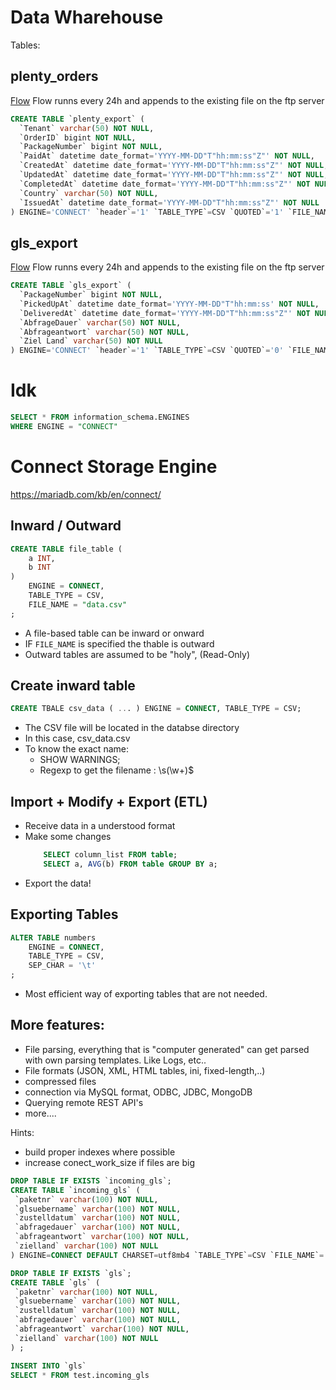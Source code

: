 # Data Wharehouse
Tables:
## plenty_orders
[Flow](https://apps.synesty.com/studio/jobController?action=viewEventLog&jobid=32f91971-044a-11ed-9def-901b0ea49fee)
Flow runns every 24h and appends to the existing file on the ftp server
```sql
CREATE TABLE `plenty_export` (
  `Tenant` varchar(50) NOT NULL,
  `OrderID` bigint NOT NULL,
  `PackageNumber` bigint NOT NULL,
  `PaidAt` datetime date_format='YYYY-MM-DD"T"hh:mm:ss"Z"' NOT NULL,
  `CreatedAt` datetime date_format='YYYY-MM-DD"T"hh:mm:ss"Z"' NOT NULL,
  `UpdatedAt` datetime date_format='YYYY-MM-DD"T"hh:mm:ss"Z"' NOT NULL,
  `CompletedAt` datetime date_format='YYYY-MM-DD"T"hh:mm:ss"Z"' NOT NULL,
  `Country` varchar(50) NOT NULL,
  `IssuedAt` datetime date_format='YYYY-MM-DD"T"hh:mm:ss"Z"' NOT NULL
) ENGINE='CONNECT' `header`='1' `TABLE_TYPE`=CSV `QUOTED`='1' `FILE_NAME`='../upload/plenty_export.csv';
```

## gls_export
[Flow](https://apps.synesty.com/studio/jobController?action=viewEventLog&jobid=cd2a45c0-0660-11ed-9def-901b0ea49fee)
Flow runns every 24h and appends to the existing file on the ftp server
```sql
CREATE TABLE `gls_export` (
  `PackageNumber` bigint NOT NULL,
  `PickedUpAt` datetime date_format='YYYY-MM-DD"T"hh:mm:ss' NOT NULL,
  `DeliveredAt` datetime date_format='YYYY-MM-DD"T"hh:mm:ss"Z"' NOT NULL,
  `AbfrageDauer` varchar(50) NOT NULL,
  `Abfrageantwort` varchar(50) NOT NULL,
  `Ziel Land` varchar(50) NOT NULL
) ENGINE='CONNECT' `header`='1' `TABLE_TYPE`=CSV `QUOTED`='0' `FILE_NAME`='../upload/gls_data.csv';
```

# Idk
```sql
SELECT * FROM information_schema.ENGINES
WHERE ENGINE = "CONNECT" 
```
# Connect Storage Engine
https://mariadb.com/kb/en/connect/
## Inward / Outward
```sql
CREATE TABLE file_table (
    a INT,
    b INT
)
    ENGINE = CONNECT,
    TABLE_TYPE = CSV,
    FILE_NAME = "data.csv"
;
```

 - A file-based table can be inward or onward
 - IF `FILE_NAME` is specified the thable is outward
 - Outward tables are assumed to be "holy", (Read-Only)

 ## Create inward table
```sql
CREATE TBALE csv_data ( ... ) ENGINE = CONNECT, TABLE_TYPE = CSV;
```

- The CSV file will be located in the databse directory
- In this case, csv_data.csv
- To know the exact name:
    - SHOW WARNINGS;
    - Regexp to get the filename : \s(\w+)$ 

## Import + Modify + Export (ETL)
- Receive data in a understood format
- Make some changes
    ```sql
        SELECT column_list FROM table;
        SELECT a, AVG(b) FROM table GROUP BY a;
    ```
- Export the data!

## Exporting Tables 
```sql
ALTER TABLE numbers
    ENGINE = CONNECT,
    TABLE_TYPE = CSV,
    SEP_CHAR = '\t'
;
```
- Most efficient way of exporting tables that are not needed. 

## More features:
- File parsing, everything that is "computer generated" can get parsed with own parsing templates. Like Logs, etc..
- File formats (JSON, XML, HTML tables, ini, fixed-length,..)
- compressed files
- connection via MySQL format, ODBC, JDBC, MongoDB
- Querying remote REST API's
- more....

Hints:
 - build proper indexes where possible
 - increase conect_work_size if files are big



 ```sql
DROP TABLE IF EXISTS `incoming_gls`;
CREATE TABLE `incoming_gls` (
  `paketnr` varchar(100) NOT NULL,
  `glsuebername` varchar(100) NOT NULL,
  `zustelldatum` varchar(100) NOT NULL,
  `abfragedauer` varchar(100) NOT NULL,
  `abfrageantwort` varchar(100) NOT NULL,
  `zielland` varchar(100) NOT NULL
) ENGINE=CONNECT DEFAULT CHARSET=utf8mb4 `TABLE_TYPE`=CSV `FILE_NAME`='../upload/gls_export.csv';

DROP TABLE IF EXISTS `gls`;
CREATE TABLE `gls` (
  `paketnr` varchar(100) NOT NULL,
  `glsuebername` varchar(100) NOT NULL,
  `zustelldatum` varchar(100) NOT NULL,
  `abfragedauer` varchar(100) NOT NULL,
  `abfrageantwort` varchar(100) NOT NULL,
  `zielland` varchar(100) NOT NULL
) ;

INSERT INTO `gls`
SELECT * FROM test.incoming_gls
```